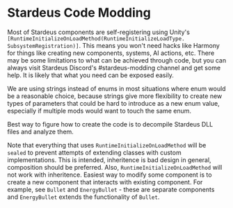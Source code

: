 # Stardeus Code Modding

Most of Stardeus components are self-registering using Unity's `[RuntimeInitializeOnLoadMethod(RuntimeInitializeLoadType.  SubsystemRegistration)]`. This means you won't need hacks like Harmony for things like creating new components, systems, AI actions, etc. There may be some limitations to what can be achieved through code, but you can always visit Stardeus Discord's #stardeus-modding channel and get some help. It is likely that what you need can be exposed easily.

We are using strings instead of enums in most situations where enum would be a reasonable choice, because strings give more flexibility to create new types of parameters that could be hard to introduce as a new enum value, especially if multiple mods would want to touch the same enum.

Best way to figure how to create the code is to decompile Stardeus DLL files and analyze them. 

Note that everything that uses `RuntimeInitializeOnLoadMethod` will be `sealed` to prevent attempts of extending classes with custom implementations. This is intended, inheritence is bad design in general, composition should be preferred. Also, `RuntimeInitializeOnLoadMethod` will not work with inheritence. Easiest way to modify some component is to create a new component that interacts with existing component. For example, see `Bullet` and `EnergyBullet` - these are separate components and `EnergyBullet` extends the functionality of `Bullet`.